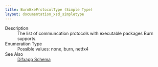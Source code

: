 ```yaml
---
title: BurnExeProtocolType (Simple Type)
layout: documentation_xsd_simpletype
---
```

<dl>
  <dt>Description</dt>
  <dd>The list of communcation protocols with executable packages Burn supports.           </dd>
  <dt>Enumeration Type</dt>
  <dd>Possible values: none, burn, netfx4</dd>
  <dt>See Also</dt>
  <dd>
    <a href="../">Difxapp Schema</a>
  </dd>
</dl>
